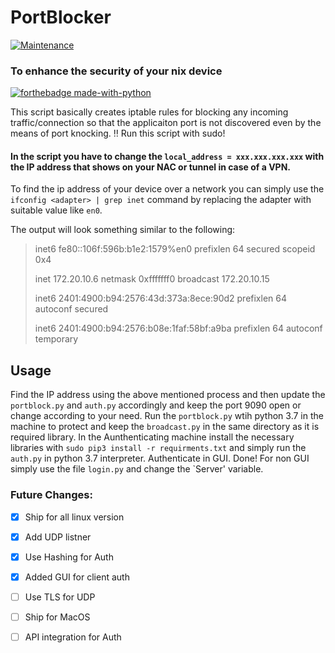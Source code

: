
# PortBlocker 
[![Maintenance](https://img.shields.io/badge/Maintained%3F-yes-green.svg)](https://GitHub.com/Naereen/StrapDown.js/graphs/commit-activity)



### To enhance the security of your nix device
[![forthebadge made-with-python](http://ForTheBadge.com/images/badges/made-with-python.svg)](https://www.python.org/)


This script basically creates iptable rules for blocking any incoming traffic/connection so that the applicaiton port is not discovered even by the means of port knocking. :bangbang: Run this script with sudo!

#### In the script you have to change the `local_address = xxx.xxx.xxx.xxx` with the IP address that shows on your NAC or tunnel in case of a VPN.
To find the ip address of your device over a network you can simply use the `ifconfig <adapter> | grep inet` command by replacing the adapter with suitable value like `en0`. 

The output will look something similar to the following:

>inet6 fe80::106f:596b:b1e2:1579%en0 prefixlen 64 secured scopeid 0x4
>
>inet 172.20.10.6 netmask 0xfffffff0 broadcast 172.20.10.15
>
>inet6 2401:4900:b94:2576:43d:373a:8ece:90d2 prefixlen 64 autoconf secured
>
>inet6 2401:4900:b94:2576:b08e:1faf:58bf:a9ba prefixlen 64 autoconf temporary

## Usage
Find the IP address using the above mentioned process and then update the `portblock.py` and `auth.py` accordingly and keep the port 9090 open or change according to your need.
Run the `portblock.py` wtih python 3.7 in the machine to protect and keep the `broadcast.py` in the same directory as it is required library.
In the Aunthenticating machine install the necessary libraries with `sudo pip3 install -r requirments.txt` and simply run the `auth.py` in python 3.7 interpreter. Authenticate in GUI. Done!
For non GUI simply use the file `login.py` and change the `Server' variable.

### Future Changes:
- [x] Ship for all linux version
- [x] Add UDP listner 
- [x] Use Hashing for Auth
- [x] Added GUI for client auth
- [ ] Use TLS for UDP
- [ ] Ship for MacOS
- [ ] API integration for Auth

